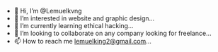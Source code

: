 - 👋 Hi, I’m @Lemuelkvng
- 👀 I’m interested in website and graphic design...
- 🌱 I’m currently learning ethical hacking...
- 💞️ I’m looking to collaborate on any company looking for freelance...
- 📫 How to reach me lemuelking2@gmail.com...

<!---
Lemuelkvng/Lemuelkvng is a ✨ special ✨ repository because its `README.md` (this file) appears on your GitHub profile.
You can click the Preview link to take a look at your changes.
--->
